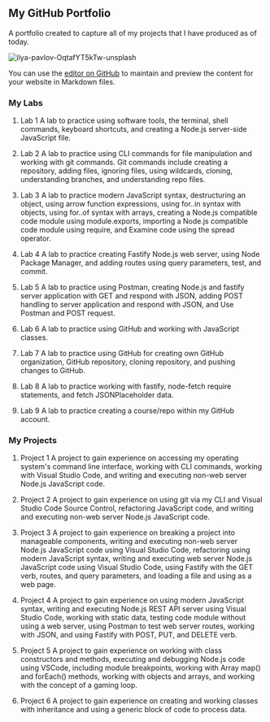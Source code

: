 ## My GitHub Portfolio

A portfolio created to capture all of my projects that I have produced as of today.

![ilya-pavlov-OqtafYT5kTw-unsplash](https://user-images.githubusercontent.com/81788993/120880948-738d6a00-c582-11eb-883e-de1e83212f96.jpg)


You can use the [editor on GitHub](https://github.com/elashchu/elashchu.github.io/edit/main/README.md) to maintain and preview the content for your website in Markdown files.
### My Labs

1. Lab 1
 A lab to practice using software tools, the terminal, shell commands, keyboard shortcuts, and creating a Node.js server-side JavaScript file.

2. Lab 2
 A lab to practice using CLI commands for file manipulation and working with git commands. Git commands include creating a repository, adding files, ignoring files, using wildcards, cloning, understanding branches, and understanding repo files.

3. Lab 3
A lab to practice modern JavaScript syntax, destructuring an object, using arrow function expressions, using for..in syntax with objects, using for..of syntax with arrays, creating a Node.js compatible code module using module.exports, importing a Node.js compatible code module using require, and Examine code using the spread operator.

4. Lab 4
A lab to practice creating Fastify Node.js web server, using Node Package Manager, and adding routes using query parameters, test, and commit.

5. Lab 5
A lab to practice using Postman, creating Node.js and fastify server application with GET and respond with JSON, adding POST handling to server application and respond with JSON, and Use Postman and POST request.

6. Lab 6
A lab to practice using GitHub and working with JavaScript classes.

7. Lab 7
A lab to practice using GitHub for creating own GitHub organization, GitHub repository, cloning repository, and pushing changes to GitHub.

8. Lab 8
A lab to practice working with fastify, node-fetch require statements, and fetch JSONPlaceholder data.

9. Lab 9
A lab to practice creating a course/repo within my GitHub account.



### My Projects
1. Project 1
A project to gain experience on accessing my operating system's command line interface, working with CLI commands, working with Visual Studio Code, and writing and executing non-web server Node.js JavaScript code.
  
2. Project 2
A project to gain experience on using git via my CLI and Visual Studio Code Source Control, refactoring JavaScript code, and writing and executing non-web server Node.js JavaScript code.
  
3. Project 3
A project to gain experience on breaking a project into manageable components, writing and executing non-web server Node.js JavaScript code using Visual Studio Code, refactoring using modern JavaScript syntax, writing and executing web server Node.js JavaScript code using Visual Studio Code, using Fastify with the GET verb, routes, and query parameters, and loading a file and using as a web page.
  
4. Project 4
A project to gain experience on using modern JavaScript syntax, writing and executing Node.js REST API server using Visual Studio Code, working with static data, testing code module without using a web server, using Postman to test web server routes, working with JSON, and using Fastify with POST, PUT, and DELETE verb.
  
5. Project 5
A project to gain experience on working with class constructors and methods, executing and debugging Node.js code using VSCode, including module breakpoints, working with Array map() and forEach() methods, working with objects and arrays, and working with the concept of a gaming loop.
  
6. Project 6
A project to gain experience on creating and working classes with inheritance and using a generic block of code to process data.
  
